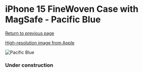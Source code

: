 # iPhone 15 FineWoven Case with MagSafe - Pacific Blue

[Return to previous page](/iphone_15)

[High-resolution image from Apple](https://store.storeimages.cdn-apple.com/8756/as-images.apple.com/is/MT3G3?wid=4500&hei=4500&fmt=png)

<div style="width: 384px"><img src="/everysource/MT3G3.png" alt="Pacific Blue"></div>

### Under construction
